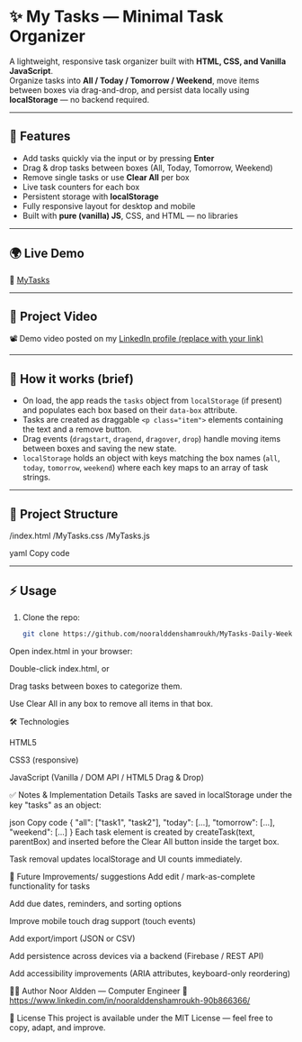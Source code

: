 # ✨ My Tasks — Minimal Task Organizer

A lightweight, responsive task organizer built with **HTML, CSS, and Vanilla JavaScript**.  
Organize tasks into **All / Today / Tomorrow / Weekend**, move items between boxes via drag-and-drop, and persist data locally using **localStorage** — no backend required.

---

## 🚀 Features
- Add tasks quickly via the input or by pressing **Enter**
- Drag & drop tasks between boxes (All, Today, Tomorrow, Weekend)
- Remove single tasks or use **Clear All** per box
- Live task counters for each box
- Persistent storage with **localStorage**
- Fully responsive layout for desktop and mobile
- Built with **pure (vanilla) JS**, CSS, and HTML — no libraries

---

## 🌍 Live Demo
🔗 [ MyTasks ](https://nooralddenshamroukh.github.io/MyTasks-Daily-Weekly-Task-Organizer/)

---
 
## 🎥 Project Video
📽️ Demo video posted on my [LinkedIn profile (replace with your link)](https://www.linkedin.com/in/your-linkedin-profile)

---

## 🧠 How it works (brief)
- On load, the app reads the `tasks` object from `localStorage` (if present) and populates each box based on their `data-box` attribute.  
- Tasks are created as draggable `<p class="item">` elements containing the text and a remove button.  
- Drag events (`dragstart`, `dragend`, `dragover`, `drop`) handle moving items between boxes and saving the new state.  
- `localStorage` holds an object with keys matching the box names (`all`, `today`, `tomorrow`, `weekend`) where each key maps to an array of task strings.

---

## 📂 Project Structure
/index.html
/MyTasks.css
/MyTasks.js

yaml
Copy code

---

## ⚡ Usage
1. Clone the repo:
   ```bash
   git clone https://github.com/nooralddenshamroukh/MyTasks-Daily-Weekly-Task-Organizer
Open index.html in your browser:

Double-click index.html, or


Drag tasks between boxes to categorize them.

Use Clear All in any box to remove all items in that box.

🛠 Technologies

HTML5

CSS3 (responsive)

JavaScript (Vanilla / DOM API / HTML5 Drag & Drop)

✅ Notes & Implementation Details
Tasks are saved in localStorage under the key "tasks" as an object:

json
Copy code
{
  "all": ["task1", "task2"],
  "today": [...],
  "tomorrow": [...],
  "weekend": [...]
}
Each task element is created by createTask(text, parentBox) and inserted before the Clear All button inside the target box.

Task removal updates localStorage and UI counts immediately.

📌 Future Improvements/ suggestions
Add edit / mark-as-complete functionality for tasks

Add due dates, reminders, and sorting options

Improve mobile touch drag support (touch events)

Add export/import (JSON or CSV)

Add persistence across devices via a backend (Firebase / REST API)

Add accessibility improvements (ARIA attributes, keyboard-only reordering)

👨‍💻 Author
Noor Aldden — Computer Engineer
🔗 https://www.linkedin.com/in/nooralddenshamroukh-90b866366/

📄 License
This project is available under the MIT License — feel free to copy, adapt, and improve.
